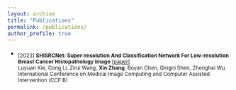 ```yaml
---
layout: archive
title: "Publications"
permalink: /publications/
author_profile: true
---
```

- <sub> [2023] **SHISRCNet: Super-resolution And Classification Network For Low-resolution Breast Cancer Histopathology Image** [[paper](https://arxiv.org/pdf/2306.14119.pdf)] <br/>
   Luyuan Xie, Cong	Li, Zirui	Wang, **Xin	Zhang**, Boyan	Chen, Qingni Shen, Zhonghai	Wu. <br/>
   International Conference on Medical Image Computing and Computer Assisted Intervention (CCF B) <br/> 

  

